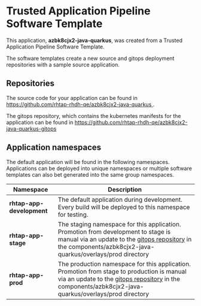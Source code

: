 # Trusted Application Pipeline Software Template

This application, **azbk8cjx2-java-quarkus**, was created from a Trusted Application Pipeline Software Template.

The software templates create a new source and gitops deployment repositories with a sample source application. 

## Repositories

The source code for your application can be found in [https://github.com/rhtap-rhdh-qe/azbk8cjx2-java-quarkus ](https://github.com/rhtap-rhdh-qe/azbk8cjx2-java-quarkus ).
 
The gitops repository, which contains the kubernetes manifests for the application can be found in 
[https://github.com/rhtap-rhdh-qe/azbk8cjx2-java-quarkus-gitops ](https://github.com/rhtap-rhdh-qe/azbk8cjx2-java-quarkus-gitops ) 

## Application namespaces 

The default application will be found in the following namespaces. Applications can be deployed into unique namespaces or multiple software templates can also bet generated into the same group namespaces.  

|  Namespace   |  Description   |  
| -------- | -------- |   
| **rhtap-app-development** | The default application during development. Every build will be deployed to this namespace for testing. | 
| **rhtap-app-stage** | The staging namespace for this application. Promotion from development to stage is manual via an update to the [gitops repository](https://github.com/rhtap-rhdh-qe/azbk8cjx2-java-quarkus-gitops ) in the components/azbk8cjx2-java-quarkus/overlays/prod directory |  
| **rhtap-app-prod** | The production namespace for this application. Promotion from stage to production is manual via an update to the [gitops repository](https://github.com/rhtap-rhdh-qe/azbk8cjx2-java-quarkus-gitops ) in the components/azbk8cjx2-java-quarkus/overlays/prod directory | 